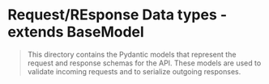 # Request/REsponse Data types - extends BaseModel

> This directory contains the Pydantic models that represent the request and response schemas for the API. 
> These models are used to validate incoming requests and to serialize outgoing responses.